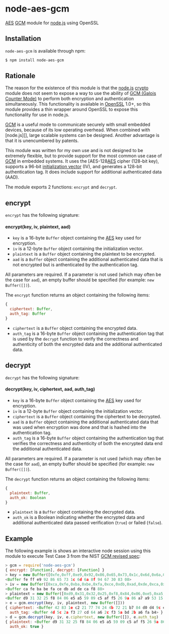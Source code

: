 node-aes-gcm
============

[AES][] [GCM][] module for [node.js][node] using OpenSSL

[AES]: http://csrc.nist.gov/publications/fips/fips197/fips-197.pdf
[GCM]: http://csrc.nist.gov/publications/nistpubs/800-38D/SP-800-38D.pdf
[GCMr]: http://csrc.nist.gov/groups/ST/toolkit/BCM/documents/proposedmodes/gcm/gcm-revised-spec.pdf
[node]: http://nodejs.org
[crypto]: http://nodejs.org/api/crypto.html
[OpenSSL]: http://www.openssl.org/
[IV]: http://en.wikipedia.org/wiki/Initialization_vector

Installation
------------

`node-aes-gcm` is available through npm:

``` bash
$ npm install node-aes-gcm
```

Rationale
---------

The reason for the existence of this module is that the [node.js][node] [crypto][] module does not seem to expose a way to use the ability of [GCM (Galois Counter Mode)][GCM] to perform both encryption and authentication simultaneously.  This functionality is available in [OpenSSL][] 1.0+, so this module provides a thin wrapper around OpenSSL to expose this functionality for use in node.js.

[GCM][] is a useful mode to communicate securely with small embedded devices, because of its low operating overhead.  When combined with [node.js][], large scalable systems can be designed. Another advantage is that it is unencumbered by patents.

This module was written for my own use and is not designed to be extremely flexible, but to provide support for the most common use case of [GCM][] in embedded systems.  It uses the [AES-128[AES] cipher (128-bit key), supports a 96-bit [initialization vector][IV] (IV), and generates a 128-bit authentication tag.  It does include support for additional authenticated data (AAD).

The module exports 2 functions: `encrypt` and `decrypt`.

encrypt
-------

`encrypt` has the following signature:

#### encrypt(key, iv, plaintext, aad)

* `key` is a 16-byte `Buffer` object containing the [AES][] key used for encryption.
* `iv` is a 12-byte `Buffer` object containing the initialization vector.
* `plaintext` is a `Buffer` object containing the plaintext to be encrypted.
* `aad` is a `Buffer` object containing the additional authenticated data that is not encrypted but is anthenticated by the authentication tag.

All parameters are required.  If a parameter is not used (which may often be the case for `aad`), an empty buffer should be specified (for example: `new Buffer([])`).

The `encrypt` function returns an object containing the following items:

``` javascript
{
  ciphertext: Buffer,
  auth_tag: Buffer
}
```

* `ciphertext` is a `Buffer` object containing the encrypted data.
* `auth_tag` is a 16-byte `Buffer` object containing the authentication tag that is used by the `decrypt` function to verify the correctness and authenticity of both the encrypted data and the additional authenticated data.

decrypt
-------

`decrypt` has the following signature:

#### decrypt(key, iv, ciphertext, aad, auth_tag)

* `key` is a 16-byte `Buffer` object containing the [AES][] key used for encryption.
* `iv` is a 12-byte `Buffer` object containing the initialization vector.
* `ciphertext` is a `Buffer` object containing the ciphertext to be decrypted.
* `aad` is a `Buffer` object containing the additional authenticated data that was used when encryption was done and that is hashed into the authentication tag.
* `auth_tag` is a 16-byte `Buffer` object containing the authentication tag that verifies the correctness and authenticity of both the encrypted data end the additional authenticated data.

All parameters are required.  If a parameter is not used (which may often be the case for `aad`), an empty buffer should be specified (for example: `new Buffer([])`).

The `decrypt` function returns an object containing the following items:

``` javascript
{
  plaintext: Buffer,
  auth_ok: Boolean
}
```

* `plaintext` is a `Buffer` object containing the decrypted data.
* `auth_ok` is a Boolean indicating whether the encrypted data and additional authenticated data passed verification (`true`) or failed (`false`).

Example
-------

The following example is shows an interactive node session using this module to execute Test Case 3 from the NIST [GCM revised spec][GCMr]:

``` javascript
> gcm = require('node-aes-gcm')
{ encrypt: [Function], decrypt: [Function] }
> key = new Buffer([0xfe,0xff,0xe9,0x92,0x86,0x65,0x73,0x1c,0x6d,0x6a,0x8f,0x94,0x67,0x30,0x83,0x08])
<Buffer fe ff e9 92 86 65 73 1c 6d 6a 8f 94 67 30 83 08>
> iv = new Buffer([0xca,0xfe,0xba,0xbe,0xfa,0xce,0xdb,0xad,0xde,0xca,0xf8,0x88])
<Buffer ca fe ba be fa ce db ad de ca f8 88>
> plaintext = new Buffer([0xd9,0x31,0x32,0x25,0xf8,0x84,0x06,0xe5,0xa5,0x59,0x09,0xc5,0xaf,0xf5,0x26,0x9a,0x86,0xa7,0xa9,0x53,0x15,0x34,0xf7,0xda,0x2e,0x4c,0x30,0x3d,0x8a,0x31,0x8a,0x72,0x1c,0x3c,0x0c,0x95,0x95,0x68,0x09,0x53,0x2f,0xcf,0x0e,0x24,0x49,0xa6,0xb5,0x25,0xb1,0x6a,0xed,0xf5,0xaa,0x0d,0xe6,0x57,0xba,0x63,0x7b,0x39,0x1a,0xaf,0xd2,0x55])
<Buffer d9 31 32 25 f8 84 06 e5 a5 59 09 c5 af f5 26 9a 86 a7 a9 53 15 34 f7 da 2e 4c 30 3d 8a 31 8a 72 1c 3c 0c 95 95 68 09 53 2f cf 0e 24 49 a6 b5 25 b1 6a ed ...>
> e = gcm.encrypt(key, iv, plaintext, new Buffer([]))
{ ciphertext: <Buffer 42 83 1e c2 21 77 74 24 4b 72 21 b7 84 d0 d4 9c e3 aa 21 2f 2c 02 a4 e0 35 c1 7e 23 29 ac a1 2e 21 d5 14 b2 54 66 93 1c 7d 8f 6a 5a ac 84 aa 05 1b a3 0b ...>,
  auth_tag: <Buffer 4d 5c 2a f3 27 cd 64 a6 2c f3 5a bd 2b a6 fa b4> }
> d = gcm.decrypt(key, iv, e.ciphertext, new Buffer([]), e.auth_tag)
{ plaintext: <Buffer d9 31 32 25 f8 84 06 e5 a5 59 09 c5 af f5 26 9a 86 a7 a9 53 15 34 f7 da 2e 4c 30 3d 8a 31 8a 72 1c 3c 0c 95 95 68 09 53 2f cf 0e 24 49 a6 b5 25 b1 6a ed ...>,
  auth_ok: true }

```

